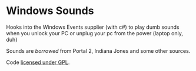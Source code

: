 Windows Sounds
==============

Hooks into the Windows Events supplier (with c#) to play dumb sounds when you unlock your PC or unplug your pc from the power (laptop only, duh)

Sounds are *borrowed* from Portal 2, Indiana Jones and some other sources.

Code [licensed under GPL](LICENSE.md).